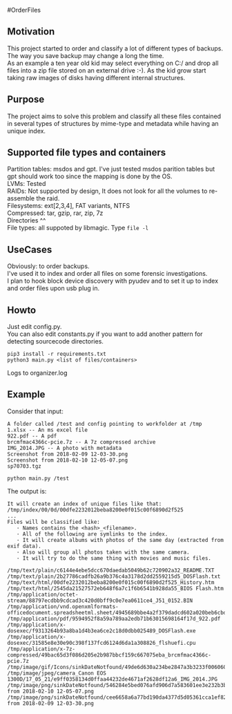 #OrderFiles
## Motivation
This project started to order and classify a lot of different types of backups.  
The way you save backup may change a long the time.  
As an example a ten year old kid may select everything on C:/ and drop all files into a zip file stored on an external drive :-). As the kid grow start taking raw images of disks having different internal structures.  

## Purpose
The project aims to solve this problem and classify all these files contained in several types of structures by mime-type and metadata while having an unique index.  

## Supported file types and containers
Partition tables: msdos and gpt. I've just tested msdos parition tables but gpt should work too since the mapping is done by the OS.  
LVMs: Tested  
RAIDs: Not supported by design, It does not look for all the volumes to re-assemble the raid.  
Filesystems: ext[2,3,4], FAT variants, NTFS  
Compressed: tar, gzip, rar, zip, 7z  
Directories ^^  
File types: all suppoted by libmagic. Type ``` file -l ```   

## UseCases
Obviously: to order backups.  
I've used it to index and order all files on some forensic investigations.  
I plan to hook block device discovery with pyudev and to set it up to index and order files upon usb plug in.  

## Howto 
Just edit config.py.  
You can also edit constants.py if you want to add another pattern for detecting sourcecode directories.  
```
pip3 install -r requirements.txt  
python3 main.py <list of files/containers>  
```
Logs to organizer.log  

## Example
Consider that input:  
```
A folder called /test and config pointing to workfolder at /tmp  
1.xlsx -- An ms excel file  
922.pdf -- A pdf   
brcmfmac4366c-pcie.7z -- A 7z compressed archive  
IMG_2014.JPG -- A photo with metadata 
Screenshot from 2018-02-09 12-03-30.png  
Screenshot from 2018-02-10 12-05-07.png  
sp70703.tgz  

python main.py /test  

```

The output is:
```
It will create an index of unique files like that:  
/tmp/index/00/0d/00dfe2232012beba8200e0f015c00f6890d2f525  
...
Files will be classified like:  
   · Names contains the <hash>_<filename>.  
   · All of the following are symlinks to the index.  
   · It will create albums with photos of the same day (extracted from exif data).  
   · Also will group all photos taken with the same camera.   
   · It will try to do the same thing with movies and music files.  
  
/tmp/text/plain/c6144e4ebe5dcc670daedab5049b62c720902a32_README.TXT  
/tmp/text/plain/2b27786cadfb26a9b376c4a3178d2dd2559215d5_DOSFlash.txt  
/tmp/text/html/00dfe2232012beba8200e0f015c00f6890d2f525_History.htm  
/tmp/text/html/2545da21527572eb648f6a7c1f6b6541b928da55_BIOS Flash.htm  
/tmp/application/octet-stream/88797ecdbb9cdcad3c420d0bff9c0e7ea0611ce4_J51_0152.BIN  
/tmp/application/vnd.openxmlformats-officedocument.spreadsheetml.sheet/4945689bbe4a2f379dadcd602a020beb6cbdac09_1.xlsx  
/tmp/application/pdf/9594952f8a59a789aa2edb71b63015698164f17d_922.pdf  
/tmp/application/x-dosexec/f9313264b93a8ba1d4b3ea6ce2c18d0dbb025489_DOSFlash.exe  
/tmp/application/x-dosexec/31585e8e30e90c398f137fcd6124d6da1a308826_flshuefi.cpu  
/tmp/application/x-7z-compressed/49bac65d3f086d205e2b987bbcf159c667075eba_brcmfmac4366c-pcie.7z  
/tmp/image/gif/Icons/sinkDateNotfound/49de6d630a234be2847a3b3233f0060609d988ab_HP_Logo.gif  
/tmp/image/jpeg/camera_Canon EOS 1300D/17_05_21/e9ff0358134d0ffaa44232de4671af2628df12a6_IMG_2014.JPG   
/tmp/image/png/sinkDateNotfound/546284e5bed076afd906d7a583601ee3e232b3be_Screenshot from 2018-02-10 12-05-07.png  
/tmp/image/png/sinkDateNotfound/cee6658a6a77bd190da4377d5d05361cca1ef82a_Screenshot from 2018-02-09 12-03-30.png  
  
```